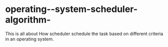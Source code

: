 # operating--system-scheduler-algorithm-
This is all about How scheduler schedule the task based on different criteria in an operating system.
